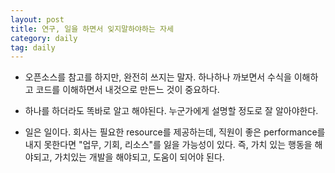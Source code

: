 ```yaml
---
layout: post
title: 연구, 일을 하면서 잊지말하야하는 자세
category: daily
tag: daily
---
```


- 오픈소스를 참고를 하지만, 완전히 쓰지는 말자. 하나하나 까보면서 수식을 이해하고 코드를 이해하면서 내것으로 만든느 것이 중요하다.

- 하나를 하더라도 똑바로 알고 해야된다. 누군가에게 설명할 정도로 잘 알아야한다.

- 일은 일이다. 회사는 필요한 resource를 제공하는데, 직원이 좋은 performance를 내지 못한다면 "업무, 기회, 리소스"를 잃을 가능성이 있다. 즉, 가치 있는 행동을 해야되고, 가치있는 개발을 해야되고, 도움이 되어야 된다.
